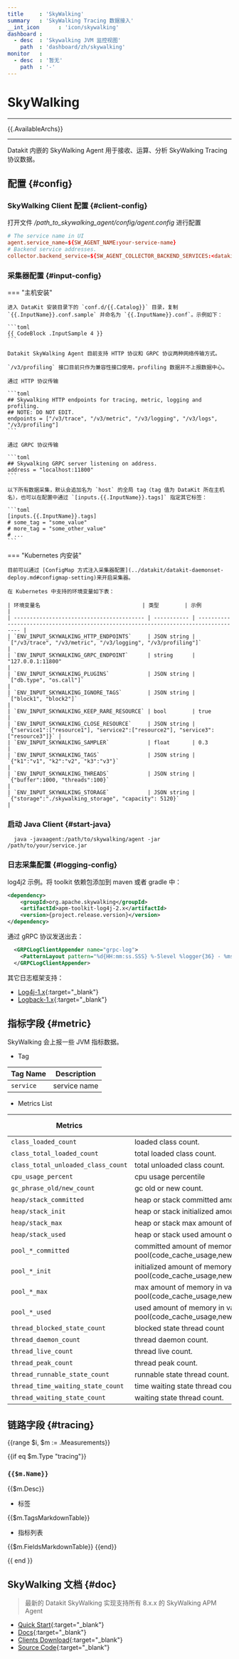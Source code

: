 ```yaml
---
title     : 'SkyWalking'
summary   : 'SkyWalking Tracing 数据接入'
__int_icon      : 'icon/skywalking'
dashboard :
  - desc  : 'Skywalking JVM 监控视图'
    path  : 'dashboard/zh/skywalking'
monitor   :
  - desc  : '暂无'
    path  : '-'
---
```


<!-- markdownlint-disable MD025 -->
# SkyWalking
<!-- markdownlint-enable -->

---

{{.AvailableArchs}}

---

Datakit 内嵌的 SkyWalking Agent 用于接收、运算、分析 SkyWalking Tracing 协议数据。

## 配置 {#config}

### SkyWalking Client 配置 {#client-config}

打开文件 */path_to_skywalking_agent/config/agent.config* 进行配置

```conf
# The service name in UI
agent.service_name=${SW_AGENT_NAME:your-service-name}
# Backend service addresses.
collector.backend_service=${SW_AGENT_COLLECTOR_BACKEND_SERVICES:<datakit-ip:skywalking-agent-port>}
```

### 采集器配置 {#input-config}

<!-- markdownlint-disable MD046 -->
=== "主机安装"

    进入 DataKit 安装目录下的 `conf.d/{{.Catalog}}` 目录，复制 `{{.InputName}}.conf.sample` 并命名为 `{{.InputName}}.conf`。示例如下：

    ```toml
    {{ CodeBlock .InputSample 4 }}
    ```

    Datakit SkyWalking Agent 目前支持 HTTP 协议和 GRPC 协议两种网络传输方式。

    `/v3/profiling` 接口目前只作为兼容性接口使用，profiling 数据并不上报数据中心。

    通过 HTTP 协议传输

    ```toml
    ## Skywalking HTTP endpoints for tracing, metric, logging and profiling.
    ## NOTE: DO NOT EDIT.
    endpoints = ["/v3/trace", "/v3/metric", "/v3/logging", "/v3/logs", "/v3/profiling"]
    ```

    通过 GRPC 协议传输

    ```toml
    ## Skywalking GRPC server listening on address.
    address = "localhost:11800"
    ```

    以下所有数据采集，默认会追加名为 `host` 的全局 tag（tag 值为 DataKit 所在主机名），也可以在配置中通过 `[inputs.{{.InputName}}.tags]` 指定其它标签：

    ```toml
    [inputs.{{.InputName}}.tags]
    # some_tag = "some_value"
    # more_tag = "some_other_value"
    # ...
    ```

=== "Kubernetes 内安装"

    目前可以通过 [ConfigMap 方式注入采集器配置](../datakit/datakit-daemonset-deploy.md#configmap-setting)来开启采集器。

    在 Kubernetes 中支持的环境变量如下表：

    | 环境变量名                                | 类型        | 示例                                                                                 |
    | ----------------------------------------- | ----------- | ------------------------------------------------------------------------------------ |
    | `ENV_INPUT_SKYWALKING_HTTP_ENDPOINTS`     | JSON string | `["/v3/trace", "/v3/metric", "/v3/logging", "/v3/profiling"]`                        |
    | `ENV_INPUT_SKYWALKING_GRPC_ENDPOINT`      | string      | "127.0.0.1:11800"                                                                    |
    | `ENV_INPUT_SKYWALKING_PLUGINS`            | JSON string | `["db.type", "os.call"]`                                                             |
    | `ENV_INPUT_SKYWALKING_IGNORE_TAGS`        | JSON string | `["block1", "block2"]`                                                               |
    | `ENV_INPUT_SKYWALKING_KEEP_RARE_RESOURCE` | bool        | true                                                                                 |
    | `ENV_INPUT_SKYWALKING_CLOSE_RESOURCE`     | JSON string | `{"service1":["resource1"], "service2":["resource2"], "service3":    ["resource3"]}` |
    | `ENV_INPUT_SKYWALKING_SAMPLER`            | float       | 0.3                                                                                  |
    | `ENV_INPUT_SKYWALKING_TAGS`               | JSON string | `{"k1":"v1", "k2":"v2", "k3":"v3"}`                                                  |
    | `ENV_INPUT_SKYWALKING_THREADS`            | JSON string | `{"buffer":1000, "threads":100}`                                                     |
    | `ENV_INPUT_SKYWALKING_STORAGE`            | JSON string | `{"storage":"./skywalking_storage", "capacity": 5120}`                               |

<!-- markdownlint-enable -->

### 启动 Java Client {#start-java}

```command
  java -javaagent:/path/to/skywalking/agent -jar /path/to/your/service.jar
```

### 日志采集配置 {#logging-config}

log4j2 示例。将 toolkit 依赖包添加到 maven 或者 gradle 中：

```xml
<dependency>
    <groupId>org.apache.skywalking</groupId>
    <artifactId>apm-toolkit-log4j-2.x</artifactId>
    <version>{project.release.version}</version>
</dependency>
```

通过 gRPC 协议发送出去：

```xml
  <GRPCLogClientAppender name="grpc-log">
    <PatternLayout pattern="%d{HH:mm:ss.SSS} %-5level %logger{36} - %msg%n"/>
  </GRPCLogClientAppender>
```

其它日志框架支持：

- [Log4j-1.x](https://github.com/apache/skywalking-java/blob/main/docs/en/setup/service-agent/java-agent/Application-toolkit-log4j-1.x.md){:target="_blank"}
- [Logback-1.x](https://github.com/apache/skywalking-java/blob/main/docs/en/setup/service-agent/java-agent/Application-toolkit-logback-1.x.md){:target="_blank"}

## 指标字段 {#metric}

SkyWalking 会上报一些 JVM 指标数据。

- Tag

| Tag Name  | Description  |
| --------- | ------------ |
| `service` | service name |

- Metrics List

| Metrics                            | Description                                                                                                                               | Data Type |  Unit   |
| ---------------------------------- | ----------------------------------------------------------------------------------------------------------------------------------------- | :-------: | :-----: |
| `class_loaded_count`               | loaded class count.                                                                                                                       |    int    |  count  |
| `class_total_loaded_count`         | total loaded class count.                                                                                                                 |    int    |  count  |
| `class_total_unloaded_class_count` | total unloaded class count.                                                                                                               |    int    |  count  |
| `cpu_usage_percent`                | cpu usage percentile                                                                                                                      |   float   | percent |
| `gc_phrase_old/new_count`          | gc old or new count.                                                                                                                      |    int    |  count  |
| `heap/stack_committed`             | heap or stack committed amount of memory.                                                                                                 |    int    |  count  |
| `heap/stack_init`                  | heap or stack initialized amount of memory.                                                                                               |    int    |  count  |
| `heap/stack_max`                   | heap or stack max amount of memory.                                                                                                       |    int    |  count  |
| `heap/stack_used`                  | heap or stack used amount of memory.                                                                                                      |    int    |  count  |
| `pool_*_committed`                 | committed amount of memory in variety of pool(code_cache_usage,newgen_usage,oldgen_usage,survivor_usage,permgen_usage,metaspace_usage).   |    int    |  count  |
| `pool_*_init`                      | initialized amount of memory in variety of pool(code_cache_usage,newgen_usage,oldgen_usage,survivor_usage,permgen_usage,metaspace_usage). |    int    |  count  |
| `pool_*_max`                       | max amount of memory in variety of pool(code_cache_usage,newgen_usage,oldgen_usage,survivor_usage,permgen_usage,metaspace_usage).         |    int    |  count  |
| `pool_*_used`                      | used amount of memory in variety of pool(code_cache_usage,newgen_usage,oldgen_usage,survivor_usage,permgen_usage,metaspace_usage).        |    int    |  count  |
| `thread_blocked_state_count`       | blocked state thread count                                                                                                                |    int    |  count  |
| `thread_daemon_count`              | thread daemon count.                                                                                                                      |    int    |  count  |
| `thread_live_count`                | thread live count.                                                                                                                        |    int    |  count  |
| `thread_peak_count`                | thread peak count.                                                                                                                        |    int    |  count  |
| `thread_runnable_state_count`      | runnable state thread count.                                                                                                              |    int    |  count  |
| `thread_time_waiting_state_count`  | time waiting state thread count.                                                                                                          |    int    |  count  |
| `thread_waiting_state_count`       | waiting state thread count.                                                                                                               |    int    |  count  |

## 链路字段 {#tracing}

{{range $i, $m := .Measurements}}

{{if eq $m.Type "tracing"}}

### `{{$m.Name}}`

{{$m.Desc}}

- 标签

{{$m.TagsMarkdownTable}}

- 指标列表

{{$m.FieldsMarkdownTable}}
{{end}}

{{ end }}

## SkyWalking 文档 {#doc}

> 最新的 Datakit SkyWalking 实现支持所有 8.x.x 的 SkyWalking APM Agent

- [Quick Start](https://skywalking.apache.org/docs/skywalking-showcase/latest/readme/){:target="_blank"}
- [Docs](https://skywalking.apache.org/docs/){:target="_blank"}
- [Clients Download](https://skywalking.apache.org/downloads/){:target="_blank"}
- [Source Code](https://github.com/apache/skywalking){:target="_blank"}

